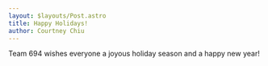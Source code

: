 ```yaml
---
layout: $layouts/Post.astro
title: Happy Holidays!
author: Courtney Chiu
---
```

Team 694 wishes everyone a joyous holiday season and a happy new year!

